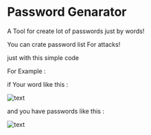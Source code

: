 # Password Genarator
A Tool for create lot of passwords just by words!

You can crate password list For attacks!

just with this simple code


For Example :

if Your word like this :


![text](https://github.com/GoatSecurity/pass/assets/153397256/a320af61-3182-4e6b-8e66-e06c19f49531)

and you have passwords like this : 


![text](https://github.com/GoatSecurity/pass/assets/153397256/76ab375b-c636-4c38-a0e1-04b0830d9fe8)


